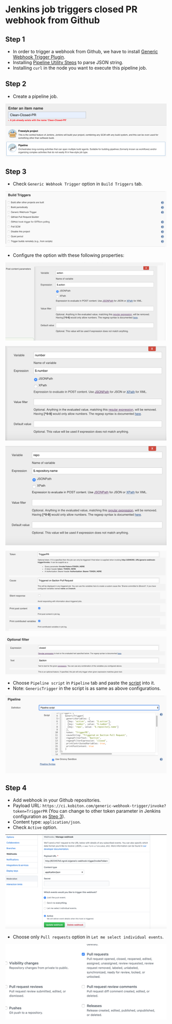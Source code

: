 # Jenkins job triggers closed PR webhook from Github

## Step 1
- In order to trigger a webhook from Github, we have to install [Generic Webhook Trigger Plugin](https://wiki.jenkins.io/display/JENKINS/Generic+Webhook+Trigger+Plugin).
- Installing [Pipeline Utility Steps](https://jenkins.io/doc/pipeline/steps/pipeline-utility-steps/) to parse JSON string.
- Installing `curl` in the node you want to execute this pipeline job.
## Step 2
- Create a pipeline job.

![Step 2](/img/step2.png)

## Step 3
- Check `Generic Webhook Trigger` option in `Build Triggers` tab.

![Step 3-1](/img/step3-1.png)

- Configure the option with these following properties:

![Step 3-2](/img/step3-2.png)

![Step 3-3](/img/step3-3.png)

![Step 3-4](/img/step3-4.png)

![Step 3-5](/img/step3-5.png)

![Step 3-6](/img/step3-6.png)

- Choose `Pipeline script` in `Pipeline` tab and paste the [script](/Jenkinsfile) into it.
- Note: `GenericTrigger` in the script is as same as above configurations.

![Step 3-7](/img/step3-7.png)

## Step 4
- Add webhook in your Github repositories.
- Payload URL: `https://ci.kobiton.com/generic-webhook-trigger/invoke?token=TriggerPR` (You can change to other token parameter in Jenkins configuration as [Step 3](#step-3)).
- Content type: `application/json`.
- Check `Active` option.

![Step 4-1](/img/step4-1.png)

- Choose only `Pull requests` option in `Let me select individual events`.

![Step 4-2](/img/step4-2.png)
